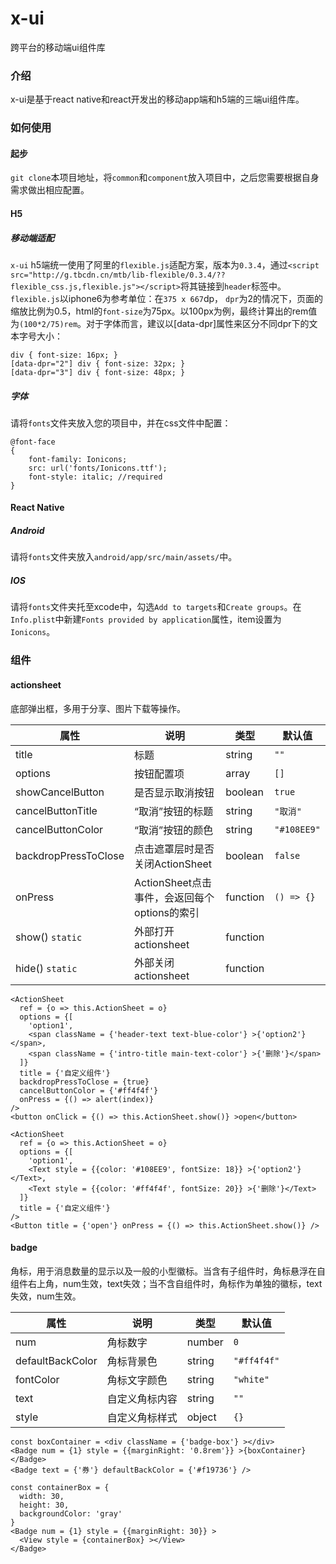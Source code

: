 # x-ui
跨平台的移动端ui组件库

### 介绍
x-ui是基于react native和react开发出的移动app端和h5端的三端ui组件库。

### 如何使用
#### 起步
`git clone`本项目地址，将`common`和`component`放入项目中，之后您需要根据自身需求做出相应配置。

#### H5
##### 移动端适配
`x-ui` h5端统一使用了阿里的`flexible.js`适配方案，版本为`0.3.4`，通过`<script src="http://g.tbcdn.cn/mtb/lib-flexible/0.3.4/??flexible_css.js,flexible.js"></script>`将其链接到`header`标签中。`flexible.js`以iphone6为参考单位：在`375 x 667`dp， `dpr`为2的情况下，页面的缩放比例为0.5，html的`font-size`为75px。以100px为例，最终计算出的rem值为`(100*2/75)rem`。对于字体而言，建议以[data-dpr]属性来区分不同dpr下的文本字号大小：
```
div { font-size: 16px; } 
[data-dpr="2"] div { font-size: 32px; } 
[data-dpr="3"] div { font-size: 48px; }
```

##### 字体
请将`fonts`文件夹放入您的项目中，并在css文件中配置：
```
@font-face
{
    font-family: Ionicons;
    src: url('fonts/Ionicons.ttf');
    font-style: italic; //required
}
```

#### React Native
##### Android
请将`fonts`文件夹放入`android/app/src/main/assets/`中。
##### IOS
请将`fonts`文件夹托至xcode中，勾选`Add to targets`和`Create groups`。在`Info.plist`中新建`Fonts provided by application`属性，item设置为`Ionicons`。

### 组件
#### actionsheet
底部弹出框，多用于分享、图片下载等操作。

属性 | 说明 | 类型 | 默认值
----|-----|------|------
title | 标题 | string | `""`
options | 按钮配置项 | array | `[]`
showCancelButton | 是否显示取消按钮 | boolean | `true`
cancelButtonTitle | “取消”按钮的标题 | string | `"取消"`
cancelButtonColor | “取消”按钮的颜色 | string | `"#108EE9"`
backdropPressToClose | 点击遮罩层时是否关闭ActionSheet | boolean | `false`
onPress | ActionSheet点击事件，会返回每个options的索引 | function | `() => {}`
show() `static` | 外部打开actionsheet | function | |
hide()  `static` | 外部关闭actionsheet | function | |
```
<ActionSheet
  ref = {o => this.ActionSheet = o}
  options = {[
    'option1',
    <span className = {'header-text text-blue-color'} >{'option2'}</span>,
    <span className = {'intro-title main-text-color'} >{'删除'}</span>
  ]}
  title = {'自定义组件'}
  backdropPressToClose = {true}
  cancelButtonColor = {'#ff4f4f'}
  onPress = {() => alert(index)}
/>
<button onClick = {() => this.ActionSheet.show()} >open</button>
```

```
<ActionSheet
  ref = {o => this.ActionSheet = o}
  options = {[
    'option1',
    <Text style = {{color: '#108EE9', fontSize: 18}} >{'option2'}</Text>,
    <Text style = {{color: '#ff4f4f', fontSize: 20}} >{'删除'}</Text>
  ]}
  title = {'自定义组件'}
/>
<Button title = {'open'} onPress = {() => this.ActionSheet.show()} />
```

#### badge
角标，用于消息数量的显示以及一般的小型徽标。当含有子组件时，角标悬浮在自组件右上角，num生效，text失效；当不含自组件时，角标作为单独的徽标，text失效，num生效。

属性 | 说明 | 类型 | 默认值
----|-----|------|------
num | 角标数字 | number | `0`
defaultBackColor | 角标背景色 | string | `"#ff4f4f"`
fontColor | 角标文字颜色 | string | `"white"`
text | 自定义角标内容 | string | `""`
style | 自定义角标样式 | object | `{}`

```
const boxContainer = <div className = {'badge-box'} ></div>
<Badge num = {1} style = {{marginRight: '0.8rem'}} >{boxContainer}</Badge>
<Badge text = {'券'} defaultBackColor = {'#f19736'} />
```

```
const containerBox = {
  width: 30,
  height: 30,
  backgroundColor: 'gray'
}
<Badge num = {1} style = {{marginRight: 30}} >
  <View style = {containerBox} ></View>
</Badge>
```

